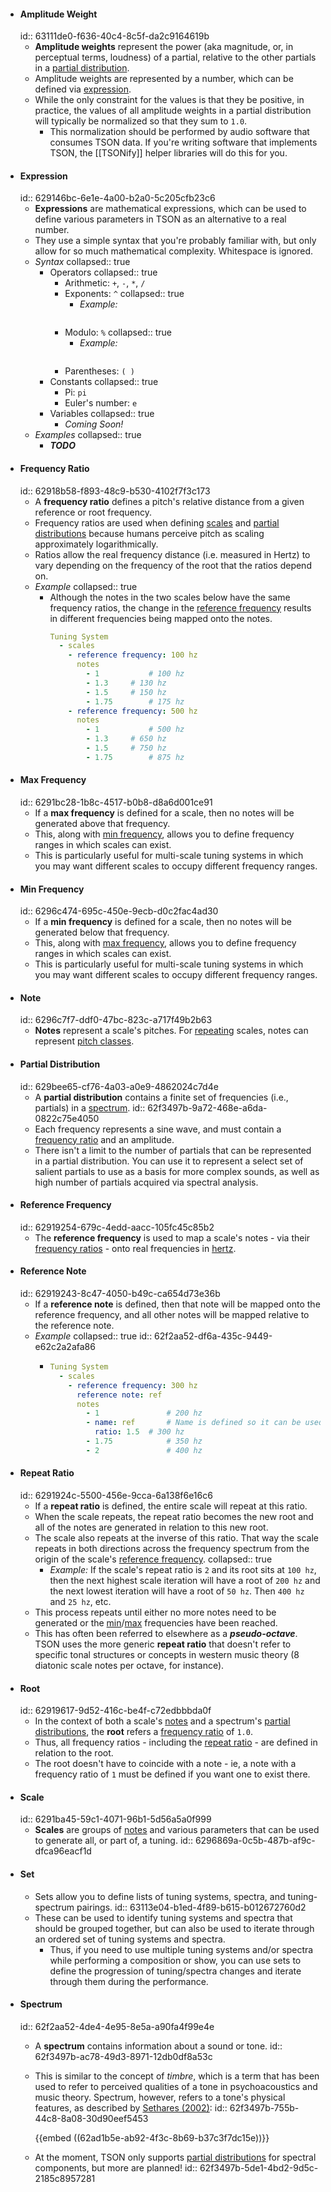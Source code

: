 - #### Amplitude Weight
  id:: 63111de0-f636-40c4-8c5f-da2c9164619b
	- **Amplitude weights** represent the power (aka magnitude, or, in perceptual terms, loudness) of a partial, relative to the other partials in a [partial distribution](((629bee65-cf76-4a03-a0e9-4862024c7d4e))).
	- Amplitude weights are represented by a number, which can be defined via [expression](((629146bc-6e1e-4a00-b2a0-5c205cfb23c6))).
	- While the only constraint for the values is that they be positive, in practice, the values of all amplitude weights in a partial distribution will typically be normalized so that they sum to `1.0`.
		- This normalization should be performed by audio software that consumes TSON data. If you're writing software that implements TSON, the [[TSONify]] helper libraries will do this for you.
- #### Expression
  id:: 629146bc-6e1e-4a00-b2a0-5c205cfb23c6
	- **Expressions** are mathematical expressions, which can be used to define various parameters in TSON as an alternative to a real number.
	- They use a simple syntax that you're probably familiar with, but only allow for so much mathematical complexity. Whitespace is ignored.
	- *Syntax*
	  collapsed:: true
		- Operators
		  collapsed:: true
			- Arithmetic: `+`, `-`, `*`, `/`
			- Exponents: `^`
			  collapsed:: true
				- *Example:*
				  ```yaml
				  
				  ```
			- Modulo: `%`
			  collapsed:: true
				- *Example:*
				  ```yaml
				  
				  ```
			- Parentheses: `( )`
		- Constants
		  collapsed:: true
			- Pi: `pi`
			- Euler's number: `e`
		- Variables
		  collapsed:: true
			- *Coming Soon!*
	- *Examples*
	  collapsed:: true
		- ***TODO***
- #### Frequency Ratio
  id:: 62918b58-f893-48c9-b530-4102f7f3c173
	- A **frequency ratio** defines a pitch's relative distance from a given reference or root frequency.
	- Frequency ratios are used when defining [scales](((6291ba45-59c1-4071-96b1-5d56a5a0f999))) and [partial distributions](((629bee65-cf76-4a03-a0e9-4862024c7d4e))) because humans perceive pitch as scaling approximately logarithmically.
	- Ratios allow the real frequency distance (i.e. measured in Hertz) to vary depending on the  frequency of the root that the ratios depend on.
	- *Example*
	  collapsed:: true
		- Although the notes in the two scales below have the same frequency ratios, the change in the [reference frequency](((62919254-679c-4edd-aacc-105fc45c85b2))) results in different frequencies being mapped onto the notes.
		  ```yaml
		  Tuning System
		    - scales
		      - reference frequency: 100 hz
		        notes
		          - 1			# 100 hz
		          - 1.3		# 130 hz
		          - 1.5		# 150 hz
		          - 1.75		# 175 hz
		      - reference frequency: 500 hz
		        notes
		          - 1			# 500 hz
		          - 1.3		# 650 hz
		          - 1.5		# 750 hz
		          - 1.75		# 875 hz
		  ```
- #### Max Frequency
  id:: 6291bc28-1b8c-4517-b0b8-d8a6d001ce91
	- If a **max frequency** is defined for a scale, then no notes will be generated above that frequency.
	- This, along with [min frequency](((6296c474-695c-450e-9ecb-d0c2fac4ad30))), allows you to define frequency ranges in which scales can exist.
	- This is particularly useful for multi-scale tuning systems in which you may want different scales to occupy different frequency ranges.
- #### Min Frequency
  id:: 6296c474-695c-450e-9ecb-d0c2fac4ad30
	- If a **min frequency** is defined for a scale, then no notes will be generated below that frequency.
	- This, along with [max frequency](((6291bc28-1b8c-4517-b0b8-d8a6d001ce91))), allows you to define frequency ranges in which scales can exist.
	- This is particularly useful for multi-scale tuning systems in which you may want different scales to occupy different frequency ranges.
- #### Note
  id:: 6296c7f7-ddf0-47bc-823c-a717f49b2b63
	- **Notes** represent a scale's pitches. For [repeating](((6291924c-5500-456e-9cca-6a138f6e16c6))) scales, notes can represent [pitch classes]((https://en.wikipedia.org/wiki/Pitch_class)).
- #### Partial Distribution
  id:: 629bee65-cf76-4a03-a0e9-4862024c7d4e
	- A **partial distribution** contains a finite set of frequencies (i.e., partials) in a [spectrum](((62f2aa52-4de4-4e95-8e5a-a90fa4f99e4e))).
	  id:: 62f3497b-9a72-468e-a6da-0822c75e4050
	- Each frequency represents a sine wave, and must contain a [frequency ratio](((62918b58-f893-48c9-b530-4102f7f3c173))) and an amplitude.
	- There isn't a limit to the number of partials that can be represented in a partial distribution. You can use it to represent a select set of salient partials to use as a basis for more complex sounds, as well as high number of partials acquired via spectral analysis.
- #### Reference Frequency
  id:: 62919254-679c-4edd-aacc-105fc45c85b2
	- The **reference frequency** is used to map a scale's notes - via their [frequency ratios](((62918b58-f893-48c9-b530-4102f7f3c173))) - onto real frequencies in [hertz]((https://en.m.wikipedia.org/wiki/Hertz)).
- #### Reference Note
  id:: 62919243-8c47-4050-b49c-ca654d73e36b
	- If a **reference note** is defined, then that note will be mapped onto the reference frequency, and all other notes will be mapped relative to the reference note.
	- *Example*
	  collapsed:: true
	  id:: 62f2aa52-df6a-435c-9449-e62c2a2afa86
		- ```yaml
		  Tuning System
		    - scales
		      - reference frequency: 300 hz
		        reference note: ref
		        notes
		          - 1				# 200 hz
		          - name: ref		# Name is defined so it can be used as a reference note
		            ratio: 1.5	# 300 hz
		          - 1.75			# 350 hz
		          - 2				# 400 hz
		  ```
- #### Repeat Ratio
  id:: 6291924c-5500-456e-9cca-6a138f6e16c6
	- If a **repeat ratio** is defined, the entire scale will repeat at this ratio.
	- When the scale repeats, the repeat ratio becomes the new root and all of the notes are generated in relation to this new root.
	- The scale also repeats at the inverse of this ratio. That way the scale repeats in both directions across the frequency spectrum from the origin of the scale's [reference frequency](((62919254-679c-4edd-aacc-105fc45c85b2))).
	  collapsed:: true
		- *Example:* If the scale's repeat ratio is `2` and its root sits at `100 hz`, then the next highest scale iteration will have a root of `200 hz` and the next lowest iteration will have a root of `50 hz`. Then `400 hz` and `25 hz`, etc.
	- This process repeats until either no more notes need to be generated or the [min](((6296c474-695c-450e-9ecb-d0c2fac4ad30)))/[max](((6291bc28-1b8c-4517-b0b8-d8a6d001ce91))) frequencies have been reached.
	- This has often been referred to elsewhere as a ***pseudo-octave***. TSON uses the more generic **repeat ratio** that doesn't refer to specific tonal structures or concepts in western music theory (8 diatonic scale notes per octave, for instance).
- #### Root
  id:: 62919617-9d52-416c-be4f-c72edbbbda0f
	- In the context of both a scale's [notes](((6296c7f7-ddf0-47bc-823c-a717f49b2b63))) and a spectrum's [partial distributions](((629bee65-cf76-4a03-a0e9-4862024c7d4e))), the **root** refers a [frequency ratio](((62918b58-f893-48c9-b530-4102f7f3c173))) of `1.0`.
	- Thus, all frequency ratios - including the [repeat ratio](((6291924c-5500-456e-9cca-6a138f6e16c6))) - are defined in relation to the root.
	- The root doesn't have to coincide with a note - ie, a note with a frequency ratio of `1` must be defined if you want one to exist there.
- #### Scale
  id:: 6291ba45-59c1-4071-96b1-5d56a5a0f999
	- **Scales** are groups of [notes](((6296c7f7-ddf0-47bc-823c-a717f49b2b63))) and various parameters that can be used to generate all, or part of, a tuning.
	  id:: 6296869a-0c5b-487b-af9c-dfca96eacf1d
- #### Set
	- Sets allow you to define lists of tuning systems, spectra, and tuning-spectrum pairings.
	  id:: 63113e04-b1ed-4f89-b615-b012672760d2
	- These can be used to identify tuning systems and spectra that should be grouped together, but can also be used to iterate through an ordered set of tuning systems and spectra.
		- Thus, if you need to use multiple tuning systems and/or spectra while performing a composition or show, you can use sets to define the progression of tuning/spectra changes and iterate through them during the performance.
- #### Spectrum
  id:: 62f2aa52-4de4-4e95-8e5a-a90fa4f99e4e
	- A **spectrum** contains information about a sound or tone.
	  id:: 62f3497b-ac78-49d3-8971-12db0df8a53c
	- This is similar to the concept of *timbre*, which is a term that has been used to refer to perceived qualities of a tone in psychoacoustics and music theory. Spectrum, however, refers to a tone's physical features, as described by [Sethares (2002)](((62ad1af1-aab8-4080-bf6c-32dfe11b7fb4))):
	  id:: 62f3497b-755b-44c8-8a08-30d90eef5453
	  
	  {{embed ((62ad1b5e-ab92-4f3c-8b69-b37c3f7dc15e))}}
	- At the moment, TSON only supports [partial distributions](((629bee65-cf76-4a03-a0e9-4862024c7d4e))) for spectral components, but more are planned!
	  id:: 62f3497b-5de1-4bd2-9d5c-2185c8957281